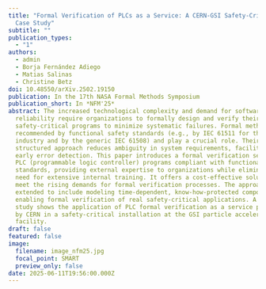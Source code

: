 ```yaml
---
title: "Formal Verification of PLCs as a Service: A CERN-GSI Safety-Critical
  Case Study"
subtitle: ""
publication_types:
  - "1"
authors:
  - admin
  - Borja Fernández Adiego
  - Matias Salinas
  - Christine Betz
doi: 10.48550/arXiv.2502.19150
publication: In the 17th NASA Formal Methods Symposium
publication_short: In *NFM'25*
abstract: The increased technological complexity and demand for software
  reliability require organizations to formally design and verify their
  safety-critical programs to minimize systematic failures. Formal methods are
  recommended by functional safety standards (e.g., by IEC 61511 for the process
  industry and by the generic IEC 61508) and play a crucial role. Their
  structured approach reduces ambiguity in system requirements, facilitating
  early error detection. This paper introduces a formal verification service for
  PLC (programmable logic controller) programs compliant with functional safety
  standards, providing external expertise to organizations while eliminating the
  need for extensive internal training. It offers a cost-effective solution to
  meet the rising demands for formal verification processes. The approach is
  extended to include modeling time-dependent, know-how-protected components,
  enabling formal verification of real safety-critical applications. A case
  study shows the application of PLC formal verification as a service provided
  by CERN in a safety-critical installation at the GSI particle accelerator
  facility.
draft: false
featured: false
image:
  filename: image_nfm25.jpg
  focal_point: SMART
  preview_only: false
date: 2025-06-11T19:56:00.000Z
---
```


